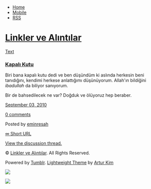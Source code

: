 -   [Home](/)
-   [Mobile](/mobile)
-   [RSS](http://eminresah.tumblr.com/rss)

[Linkler ve Alıntılar](/)
=========================

[Text](http://eminresah.tumblr.com/post/1058103269/kapal-kutu)

### [Kapalı Kutu](http://eminresah.tumblr.com/post/1058103269/kapal-kutu)

Biri bana kapalı kutu dedi ve ben düşündüm ki aslında herkesin beni
tanıdığını, kendimi herkese anlattığımı düşünüyorum. Allah'ın bildiğini
*ibadullah* da biliyor sanıyorum.

Bir de bahsedilecek ne var? Doğduk ve ölüyoruz hep beraber.

[September 03,
2010](http://eminresah.tumblr.com/post/1058103269/kapal-kutu)

[0
comments](http://eminresah.tumblr.com/post/1058103269/kapal-kutu#disqus_thread)

Posted by [eminresah](http://eminresah.tumblr.com/)

[∞ Short URL](http://tmblr.co/ZWS1Oy-4L-b)

[View the discussion thread.](http://erblog.disqus.com/?url=ref)

© [Linkler ve Alıntılar](/). All Rights Reserved.

Powered by [Tumblr](http://tumblr.com). [Lightweight
Theme](http://www.tumblr.com/theme/10820) by [Artur
Kim](http://arturkim.com)

![](https://px.srvcs.tumblr.com/impixu?T=1434918707&J=eyJ0eXBlIjoidXJsIiwidXJsIjoiaHR0cDpcL1wvZW1pbnJlc2FoLnR1bWJsci5jb21cL3Bvc3RcLzEwNTgxMDMyNjlcL2thcGFsLWt1dHUiLCJyZXF0eXBlIjowLCJyb3V0ZSI6IlwvcG9zdFwvOmlkXC86c3VtbWFyeSIsIm5vc2NyaXB0IjoxfQ==&U=DOMOIACCNO&K=20a575523f0263344622ff9dcceba420bbbcc2e0adaa5debd5af7cf7c342184a&R=)

![](https://px.srvcs.tumblr.com/impixu?T=1434918707&J=eyJ0eXBlIjoicG9zdCIsInVybCI6Imh0dHA6XC9cL2VtaW5yZXNhaC50dW1ibHIuY29tXC9wb3N0XC8xMDU4MTAzMjY5XC9rYXBhbC1rdXR1IiwicmVxdHlwZSI6MCwicm91dGUiOiJcL3Bvc3RcLzppZFwvOnN1bW1hcnkiLCJwb3N0cyI6W3sicG9zdGlkIjoiMTA1ODEwMzI2OSIsImJsb2dpZCI6IjM2NDgwMjgiLCJzb3VyY2UiOjMzfV0sIm5vc2NyaXB0IjoxfQ==&U=IMJLPOPKJD&K=20ca1df5d86f22ef9d1549b1b65969bd140b113110f47e2ba8057260b2412129&R=)

